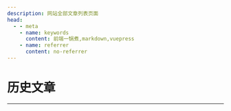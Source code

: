 ```yaml
---
description: 网站全部文章列表页面
head:
  - - meta
    - name: keywords
      content: 前端一锅煮,markdown,vuepress
    - name: referrer
      content: no-referrer
---
```


# 历史文章

******

<vList/>